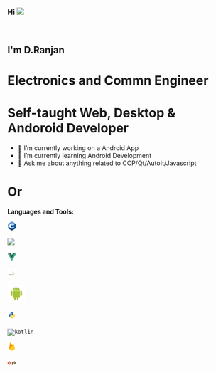 ### Hi <img src="https://media.giphy.com/media/hvRJCLFzcasrR4ia7z/giphy.gif" width="25px">

<br />

## I'm D.Ranjan
 # Electronics and Commn Engineer
 # Self-taught Web, Desktop & Andoroid Developer 

- 🔭 I’m currently working on a Android App
- 🌱 I’m currently learning Android Development
- 💬 Ask me about anything related to CCP/Qt/AutoIt/Javascript 
# Or


**Languages and Tools:**  
<!-- CPP -->
<code><img height="20" src="https://raw.githubusercontent.com/github/explore/80688e429a7d4ef2fca1e82350fe8e3517d3494d/topics/cpp/cpp.png"></code>
<!-- JS -->
<code><img height="20" src="https://raw.githubusercontent.com/github/explore/80688e429a7d4ef2fca1e82350fe8e3517d3494d/topics/javascript/"></code>
<!-- VueJS -->
<code><img height="20" src="https://raw.githubusercontent.com/github/explore/80688e429a7d4ef2fca1e82350fe8e3517d3494d/topics/vue/vue.png"></code>
<!-- NodeJS -->
<code><img height="20" src="https://raw.githubusercontent.com/github/explore/80688e429a7d4ef2fca1e82350fe8e3517d3494d/topics/mysql/mysql.png"></code>
<!-- Android -->
<code><img src="https://raw.githubusercontent.com/devicons/devicon/master/icons/android/android-original-wordmark.svg" alt="android" width="40" height="40"/></code>
<!-- Kotlin -->
<code><img height="20" src="https://raw.githubusercontent.com/github/explore/80688e429a7d4ef2fca1e82350fe8e3517d3494d/topics/python/python.png"></code>
<!-- MySQL -->
<code><img src="https://www.vectorlogo.zone/logos/kotlinlang/kotlinlang-icon.svg" alt="kotlin" width="40" height="40"/></code>
<!-- FireBase -->
<code><img height="20" src="https://raw.githubusercontent.com/github/explore/80688e429a7d4ef2fca1e82350fe8e3517d3494d/topics/firebase/firebase.png"></code>
<!-- Git -->
<code><img height="20" src="https://raw.githubusercontent.com/github/explore/80688e429a7d4ef2fca1e82350fe8e3517d3494d/topics/git/git.png"></code>